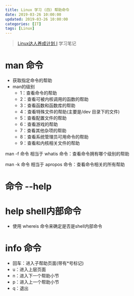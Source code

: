 ```yaml
---
title: Linux 学习 (四) 帮助命令
date: 2019-03-26 10:00:00
updated: 2019-03-26 10:00:00
categories: [IT]
tags: [Linux]
---
```


> [Linux达人养成计划 I](https://www.imooc.com/learn/175) 学习笔记



# man 命令

+ 获取指定命令的帮助
+ man的级别
    + 1：查看命令的帮助
    + 2：查看可被内核调用的函数的帮助
    + 3：查看函数和函数库的帮助
    + 4：查看特殊文件的帮助(主要是/dev 目录下的文件)
    + 5：查看配置文件的帮助
    + 6：查看游戏的帮助
    + 7：查看其他杂项的帮助
    + 8：查看系统管理员可用命令的帮助
    + 9：查看和内核相关文件的帮助

man -f 命令 相当于 whatis 命令：查看命令拥有哪个级别的帮助

man -k 命令 相当于 apropos 命令：查看命令相关的所有帮助

# 命令 --help

# help shell内部命令

+ 使用 whereis 命令来确定是否是shell内部命令

# info 命令

+ 回车：进入子帮助页面(带有*号标记)
+ u：进入上层页面
+ n：进入下一个帮助小节
+ p：进入上一个帮助小节
+ q：退出
